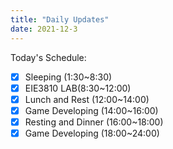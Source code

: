 ```yaml
---
title: "Daily Updates"
date: 2021-12-3
---
```




Today's Schedule:

- [x] Sleeping (1:30~8:30)
- [x] EIE3810 LAB(8:30~12:00)
- [x] Lunch and Rest (12:00~14:00)
- [x] Game Developing (14:00~16:00)
- [x] Resting and Dinner (16:00~18:00)
- [x] Game Developing (18:00~24:00)